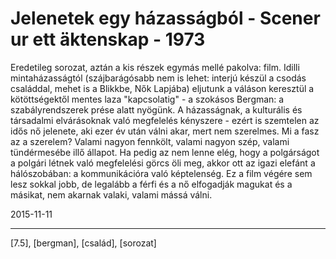 # Jelenetek egy házasságból - Scener ur ett äktenskap - 1973

Eredetileg sorozat, aztán a kis részek egymás mellé pakolva: film. Idilli mintaházasságtól (szájbarágósabb nem is lehet: interjú készül a csodás családdal, mehet is a Blikkbe, Nők Lapjába) eljutunk a váláson keresztül a kötöttségektől mentes laza "kapcsolatig" - a szokásos Bergman: a szabályrendszerek prése alatt nyögünk. A házasságnak, a kulturális és társadalmi elvárásoknak való megfelelés kényszere - ezért is szemtelen az idős nő jelenete, aki ezer év után válni akar, mert nem szerelmes. Mi a fasz az a szerelem? Valami nagyon fennkölt, valami nagyon szép, valami tündérmesébe illő állapot. Ha pedig az nem lenne elég, hogy a polgárságot a polgári létnek való megfelelési görcs öli meg, akkor ott az igazi elefánt a hálószobában: a kommunikációra való képtelenség. Ez a film végére sem lesz sokkal jobb, de legalább a férfi és a nő elfogadják magukat és a másikat, nem akarnak valaki, valami mássá válni.

2015-11-11 

----

[7.5], [bergman], [család], [sorozat]